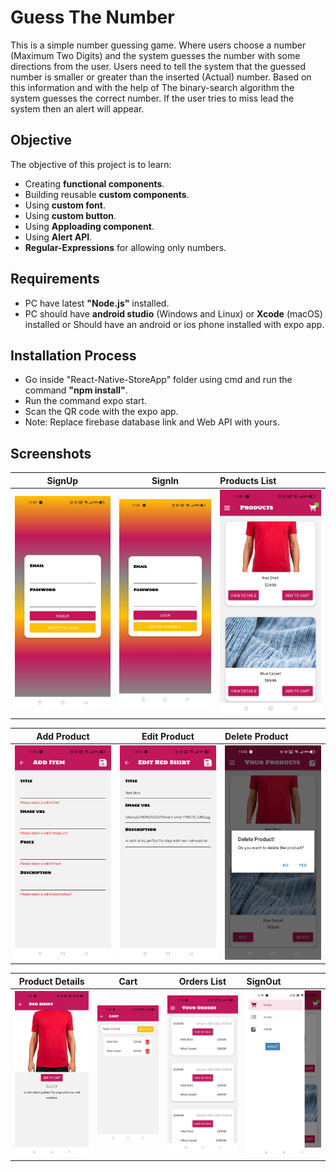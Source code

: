 # Guess The Number

This is a simple number guessing game. Where users choose a number (Maximum Two Digits) and the system guesses the number with some directions from the user. Users need to tell the system that the guessed number is smaller or greater than the inserted (Actual) number. Based on this information and with the help of The binary-search algorithm the system guesses the correct number. If the user tries to miss lead the system then an alert will appear.

## Objective

The objective of this project is to learn:
* Creating **functional components**.
* Building reusable **custom components**.
* Using **custom font**.
* Using **custom button**.
* Using **Apploading component**.
* Using **Alert API**.
* **Regular-Expressions** for allowing only numbers.
## Requirements
* PC have latest **"Node.js"** installed.
* PC should have **android studio** (Windows and Linux) or **Xcode** (macOS) installed or Should have an android or ios phone installed with expo app.


## Installation Process
* Go inside "React-Native-StoreApp" folder using cmd and run the command **"npm install"**.
* Run the command expo start.
* Scan the QR code with the expo app.
* Note: Replace firebase database link and Web API with yours.

## Screenshots

SignUp             |  SignIn          | Products List
:-------------------------:|:-------------------------:|:-------------------------
![](https://github.com/towhid135/React-Native-StoreApp/blob/main/screenshots/Signup.jpg)  |  ![](https://github.com/towhid135/React-Native-StoreApp/blob/main/screenshots/Login.jpg) |  ![](https://github.com/towhid135/React-Native-StoreApp/blob/main/screenshots/Product-list.jpg)

Add Product             |  Edit Product          | Delete Product
:-------------------------:|:-------------------------:|:-------------------------
![](https://github.com/towhid135/React-Native-StoreApp/blob/main/screenshots/Product-Add.jpg) |  ![](https://github.com/towhid135/React-Native-StoreApp/blob/main/screenshots/Product-Edit.jpg) |  ![](https://github.com/towhid135/React-Native-StoreApp/blob/main/screenshots/Product-Delete.jpg)


Product Details           |  Cart          | Orders List |   SignOut
:-------------------------:|:-------------------------:|:-------------------------:|:-------------------------
![](https://github.com/towhid135/React-Native-StoreApp/blob/main/screenshots/Product-Details.jpg)  |  ![](https://github.com/towhid135/React-Native-StoreApp/blob/main/screenshots/Cart.jpg) |  ![](https://github.com/towhid135/React-Native-StoreApp/blob/main/screenshots/Orders-List.jpg) | ![](https://github.com/towhid135/React-Native-StoreApp/blob/main/screenshots/Drawer-Nav-LogOut.jpg) 
